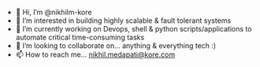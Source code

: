 - 👋 Hi, I’m @nikhilm-kore
- 👀 I’m interested in building highly scalable & fault tolerant systems
- 🌱 I’m currently working on Devops, shell & python scripts/applications to automate critical time-consuming tasks
- 💞️ I’m looking to collaborate on... anything & everything tech :)
- 📫 How to reach me... nikhil.medapati@kore.com

<!---
nikhilm-kore/nikhilm-kore is a ✨ special ✨ repository because its `README.md` (this file) appears on your GitHub profile.
You can click the Preview link to take a look at your changes.
--->
